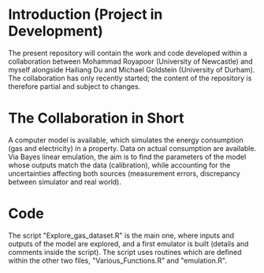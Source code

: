 # Introduction (Project in Development)
The present repository will contain the work and code developed within a collaboration between Mohammad Royapoor (University of Newcastle) and myself alongside Hailiang Du and Michael Goldstein (University of Durham). The collaboration has only recently started; the content of the repository is therefore partial and subject to changes.

# The Collaboration in Short
A computer model is available, which simulates the energy consumption (gas and electricity) in a property. Data on actual consumption are available. Via Bayes linear emulation, the aim is to find the parameters of the model whose outputs match the data (calibration), while accounting for the uncertainties affecting both sources (measurement errors, discrepancy between simulator and real world).

# Code
The script "Explore_gas_dataset.R" is the main one, where inputs and outputs of the model are explored, and a first emulator is built (details and comments inside the script).
The script uses routines which are defined within the other two files, "Various_Functions.R" and "emulation.R".
